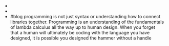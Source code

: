 -
-
- #blog programming is not just syntax or understanding how to connect libraries together. Programming is an understanding of the fundamentals of lambda calculus all the way up to human design. When you forget that a human will ultimately be coding with the language you have designed, it is possible you designed the hammer without a handle